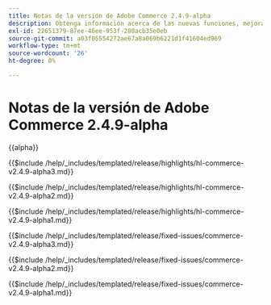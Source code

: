 ```yaml
---
title: Notas de la versión de Adobe Commerce 2.4.9-alpha
description: Obtenga información acerca de las nuevas funciones, mejoras, correcciones de errores y problemas conocidos de la versión 2.4.9-alpha de Adobe Commerce.
exl-id: 22651379-87ee-46ee-953f-280acb35e0eb
source-git-commit: a03f05554272ae67a8a069b6221d1f41604ed969
workflow-type: tm+mt
source-wordcount: '26'
ht-degree: 0%

---
```



# Notas de la versión de Adobe Commerce 2.4.9-alpha

{{alpha}}

<!-- Highlights in v2.4.9-alpha3 -->

{{$include /help/_includes/templated/release/highlights/hl-commerce-v2.4.9-alpha3.md}}

<!-- Highlights in v2.4.9-alpha2 -->

{{$include /help/_includes/templated/release/highlights/hl-commerce-v2.4.9-alpha2.md}}

<!-- Highlights in v2.4.9-alpha1 -->

{{$include /help/_includes/templated/release/highlights/hl-commerce-v2.4.9-alpha1.md}}

<!-- Fixed issues in v2.4.9-alpha3 -->

{{$include /help/_includes/templated/release/fixed-issues/commerce-v2.4.9-alpha3.md}}

<!-- Fixed issues in v2.4.9-alpha2 -->

{{$include /help/_includes/templated/release/fixed-issues/commerce-v2.4.9-alpha2.md}}

<!-- Fixed issues in v2.4.9-alpha1 -->

{{$include /help/_includes/templated/release/fixed-issues/commerce-v2.4.9-alpha1.md}}

<!-- Last updated from includes: 2025-10-27 12:42:34 -->

